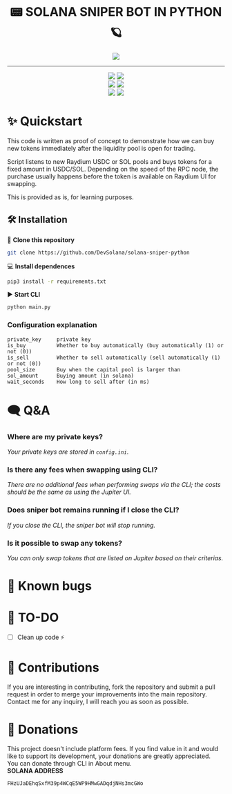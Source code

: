 <div align="center">
    <h1>📟 SOLANA SNIPER BOT IN PYTHON 🪐</h1>
<img src="https://github.com/DevSolana/solana-sniper-python/assets/163946998/ed2bac1b-0bf6-4a84-b813-431902fcba2b">


</div>

---

<p align="center">
    <img src="https://img.shields.io/github/stars/DevSolana/solana-sniper-python">
    <img src="https://img.shields.io/github/forks/DevSolana/solana-sniper-python">
    <br>
    <img src="https://img.shields.io/github/issues/DevSolana/solana-sniper-python">
    <img src="https://img.shields.io/github/issues-closed/DevSolana/solana-sniper-python">
    <br>
    <img src="https://img.shields.io/github/languages/top/DevSolana/solana-sniper-python">
    <img src="https://img.shields.io/github/last-commit/DevSolana/solana-sniper-python">
    <br>
</p>

# ✨ Quickstart

This code is written as proof of concept to demonstrate how we can buy new tokens immediately after the liquidity pool is open for trading.

Script listens to new Raydium USDC or SOL pools and buys tokens for a fixed amount in USDC/SOL.
Depending on the speed of the RPC node, the purchase usually happens before the token is available on Raydium UI for swapping.

This is provided as is, for learning purposes.

## 🛠️ Installation

💾 **Clone this repository**
```sh
git clone https://github.com/DevSolana/solana-sniper-python
```

💻 **Install dependences**
```sh
pip3 install -r requirements.txt
```

▶️ **Start CLI**
```sh
python main.py
```

### Configuration explanation
```commandline
private_key     private key
is_buy          Whether to buy automatically (buy automatically (1) or not (0))
is_sell         Whether to sell automatically (sell automatically (1) or not (0))
pool_size       Buy when the capital pool is larger than
sol_amount      Buying amount (in solana)
wait_seconds    How long to sell after (in ms)
```

# 🗨️ Q&A
### Where are my private keys?
*Your private keys are stored in `config.ini`.*
### Is there any fees when swapping using CLI?
*There are no additional fees when performing swaps via the CLI; the costs should be the same as using the Jupiter UI.*
### Does sniper bot remains running if I close the CLI?
*If you close the CLI, the sniper bot will stop running.*
### Is it possible to swap any tokens?
*You can only swap tokens that are listed on Jupiter based on their criterias.*

# 🚨 Known bugs

# 📝 TO-DO
- [ ] Clean up code ⚡


# 🤝 Contributions
If you are interesting in contributing, fork the repository and submit a pull request in order to merge your improvements into the main repository.<br>
Contact me for any inquiry, I will reach you as soon as possible.<br>

# 👑 Donations
This project doesn't include platform fees. If you find value in it and would like to support its development, your donations are greatly appreciated.<br>
You can donate through CLI in About menu.<br>
**SOLANA ADDRESS**
```sh
FHzUJaDEhqSxfM39p4WCqE5WP9HMwGADqdjNHs3mcGWo
```

